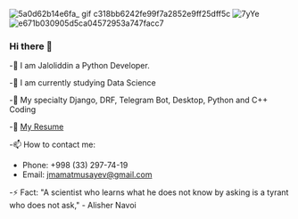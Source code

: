 ![5a0d62b14e6fa_ gif c318bb6242fe99f7a2852e9ff25dff5c](https://user-images.githubusercontent.com/70073648/201646437-d986621c-67a9-4f9e-9715-769642c96d61.gif)
![7yYe](https://user-images.githubusercontent.com/70073648/201647015-919bbf2a-19be-4e33-8d60-45a9e85dc9d4.gif)
![e671b030905d5ca04572953a747facc7](https://user-images.githubusercontent.com/70073648/201647084-646dd2a9-9f6f-4d3d-a917-3ef93414e44d.gif)

###        Hi there 👋

-🔭 I am Jaloliddin a Python Developer.

-🌱 I am currently studying Data Science

-💬 My specialty Django, DRF, Telegram Bot, Desktop, Python and C++ Coding

-📄 [My Resume](https://docs.google.com/document/d/12dFIYrIvAyFt3DepxYNgVvOPlbKaCI_VAE564W19DyA/edit?usp=sharing/)


-📫 How to contact me:

  * Phone: +998 (33) 297-74-19
  * Email: jmamatmusayev@gmail.com 

-⚡ Fact: "A scientist who learns what he does not know by asking is a tyrant who does not ask," - Alisher Navoi




